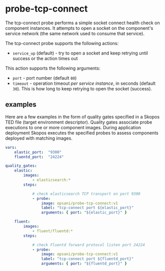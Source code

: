 # probe-tcp-connect
The tcp-connect probe performs a simple socket connect health check on component instances.  It attempts to open a socket on the component's service network (the same network used to consume that service).

The tcp-connect probe supports the following actions:

* `service_up` (default) - try to open a socket and keep retrying until success or the action times out

This action supports the following arguments:

* `port` - port number (default `80`)
* `timeout` - operation timeout *per service instance*, in seconds (default `30`).  This is how long to keep retrying to open the socket (success).

## examples

Here are a few examples in the form of quality gates specified in a Skopos TED file (target environment descriptor).  Quality gates associate probe executions to one or more component images.  During application deployment Skopos executes the specified probes to assess components deployed with matching images.

```yaml
vars:
    elastic_port:  "9300"
    fluentd_port:  "24224"

quality_gates:
    elastic:
        images:
            - elasticsearch:*
        steps:

            # check elasticsearch TCP transport on port 9300
            - probe:
                image: opsani/probe-tcp-connect:v1
                label: "tcp-connect port ${elastic_port}"
                arguments: { port: "${elastic_port}" }

    fluent:
        images:
            - fluent/fluentd:*
        steps:

            # check Fluentd forward protocol listen port 24224
            - probe:
                image: opsani/probe-tcp-connect:v1
                label: "tcp-connect port ${fluentd_port}"
                arguments: { port: "${fluentd_port}" }
```
